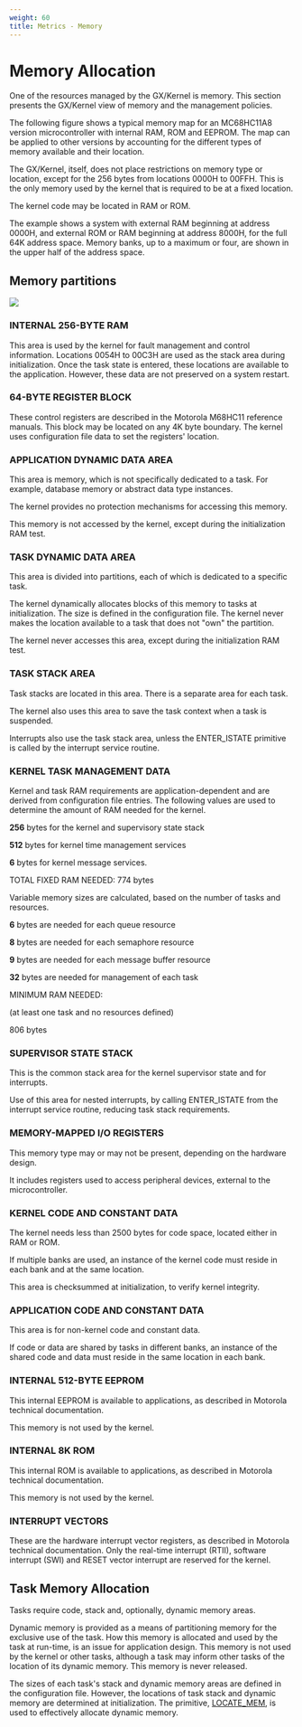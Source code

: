 ```yaml
---
weight: 60
title: Metrics - Memory
---
```



# Memory Allocation

One of the resources managed by the GX/Kernel is memory. This section
presents the GX/Kernel view of memory and the management policies.

The following figure shows a typical memory map for an MC68HC11A8 version
microcontroller with internal RAM, ROM and EEPROM. The map can be
applied to other versions by accounting for the different types of
memory available and their location.

The GX/Kernel, itself, does not place restrictions on memory type or
location, except for the 256 bytes from locations 0000H to 00FFH. This
is the only memory used by the kernel that is required to be at a fixed
location.

The kernel code may be located in RAM or ROM.

The example shows a system with external RAM beginning at address 0000H,
and external ROM or RAM beginning at address 8000H, for the full 64K
address space. Memory banks, up to a maximum or four, are shown in the
upper half of the address space.

## Memory partitions

![](images/memoryMapS.png)

### INTERNAL 256-BYTE RAM

This area is used by the kernel for fault management and control
information. Locations 0054H to 00C3H are used as the stack area during
initialization. Once the task state is entered, these locations are
available to the application. However, these data are not preserved on a
system restart.

### 64-BYTE REGISTER BLOCK

These control registers are described in the Motorola M68HC11 reference
manuals. This block may be located on any 4K byte boundary. The kernel
uses configuration file data to set the registers\' location.

### APPLICATION DYNAMIC DATA AREA

This area is memory, which is not specifically dedicated to a task. For
example, database memory or abstract data type instances.

The kernel provides no protection mechanisms for accessing this memory.

This memory is not accessed by the kernel, except during the
initialization RAM test.

### TASK DYNAMIC DATA AREA

This area is divided into partitions, each of which is dedicated to a
specific task.

The kernel dynamically allocates blocks of this memory to tasks at
initialization. The size is defined in the configuration file. The
kernel never makes the location available to a task that does not
\"own\" the partition.

The kernel never accesses this area, except during the initialization
RAM test.

### TASK STACK AREA

Task stacks are located in this area. There is a separate area for each
task.

The kernel also uses this area to save the task context when a task is
suspended.

Interrupts also use the task stack area, unless the ENTER\_ISTATE
primitive is called by the interrupt service routine.

### KERNEL TASK MANAGEMENT DATA

Kernel and task RAM requirements are application-dependent and
are derived from configuration file entries. The following values are
used to determine the amount of RAM needed for the kernel.

**256** bytes for the kernel and supervisory state stack

**512** bytes for kernel time management services

**6** bytes for kernel message services.

TOTAL FIXED RAM NEEDED: 774 bytes

Variable memory sizes are calculated, based on the number of tasks and
resources.

**6** bytes are needed for each queue resource

**8** bytes are needed for each semaphore resource

**9** bytes are needed for each message buffer resource

**32** bytes are needed for management of each task

MINIMUM RAM NEEDED:

(at least one task and no resources defined)

806 bytes

### SUPERVISOR STATE STACK

This is the common stack area for the kernel supervisor state and for
interrupts.

Use of this area for nested interrupts, by calling ENTER\_ISTATE from
the interrupt service routine, reducing task stack requirements.

### MEMORY-MAPPED I/O REGISTERS

This memory type may or may not be present, depending on the hardware
design.

It includes registers used to access peripheral devices, external to the
microcontroller.

### KERNEL CODE AND CONSTANT DATA

The kernel needs less than 2500 bytes for code space, located either in
RAM or ROM.

If multiple banks are used, an instance of the kernel code must reside
in each bank and at the same location.

This area is checksummed at initialization, to verify kernel integrity.

### APPLICATION CODE AND CONSTANT DATA

This area is for non-kernel code and constant data.

If code or data are shared by tasks in different banks, an instance of
the shared code and data must reside in the same location in each bank.

### INTERNAL 512-BYTE EEPROM

This internal EEPROM is available to applications, as described in
Motorola technical documentation.

This memory is not used by the kernel.

### INTERNAL 8K ROM

This internal ROM is available to applications, as described in Motorola
technical documentation.

This memory is not used by the kernel.

### INTERRUPT VECTORS

These are the hardware interrupt vector registers, as described in
Motorola technical documentation. Only the real-time interrupt (RTII),
software interrupt (SWI) and RESET vector interrupt are reserved for the
kernel.

## Task Memory Allocation

Tasks require code, stack and, optionally, dynamic memory areas.

Dynamic memory is provided as a means of partitioning memory for the
exclusive use of the task. How this memory is allocated and used by the
task at run-time, is an issue for application design. This memory is not
used by the kernel or other tasks, although a task may inform other
tasks of the location of its dynamic memory. This memory is never
released.

The sizes of each task\'s stack and dynamic memory areas are defined in
the configuration file. However, the locations of task stack and dynamic
memory are determined at initialization. The primitive, [LOCATE\_MEM](#locate_mem), is
used to effectively allocate dynamic memory.
